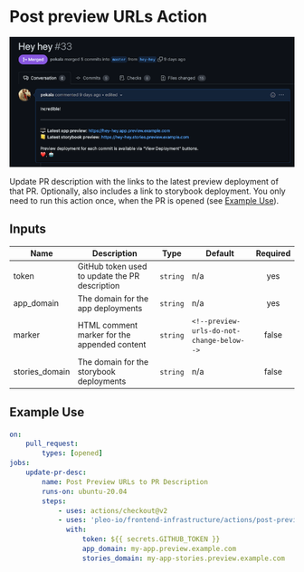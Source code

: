 # Post preview URLs Action

![](./screenshot.png)

Update PR description with the links to the latest preview deployment of that PR. Optionally, also
includes a link to storybook deployment. You only need to run this action once, when the PR is
opened (see [Example Use](#example-use)).

## Inputs

| Name           | Description                                    | Type     | Default                                   | Required |
| -------------- | ---------------------------------------------- | -------- | ----------------------------------------- | :------: |
| token          | GitHub token used to update the PR description | `string` | n/a                                       |   yes    |
| app_domain     | The domain for the app deployments             | `string` | n/a                                       |   yes    |
| marker         | HTML comment marker for the appended content   | `string` | `<!--preview-urls-do-not-change-below-->` |  false   |
| stories_domain | The domain for the storybook deployments       | `string` | n/a                                       |  false   |

## Example Use

```yml
on:
    pull_request:
        types: [opened]
jobs:
    update-pr-desc:
        name: Post Preview URLs to PR Description
        runs-on: ubuntu-20.04
        steps:
            - uses: actions/checkout@v2
            - uses: 'pleo-io/frontend-infrastructure/actions/post-preview-urls@v1'
              with:
                  token: ${{ secrets.GITHUB_TOKEN }}
                  app_domain: my-app.preview.example.com
                  stories_domain: my-app-stories.preview.example.com
```
